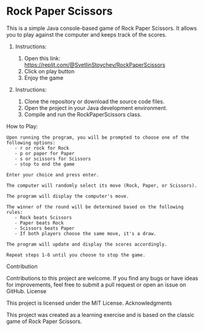 # Rock Paper Scissors

This is a simple Java console-based game of Rock Paper Scissors. It allows you to play against the computer and keeps track of the scores.
1. Instructions:
     1. Open this link: https://replit.com/@SvetlinStoychev/RockPaperScissors
     2. Click on play button
     3. Enjoy the game
     
2. Instructions:
     1. Clone the repository or download the source code files.
     2. Open the project in your Java development environment.
     3. Compile and run the RockPaperScissors class.

How to Play:

    Upon running the program, you will be prompted to choose one of the following options:
       - r or rock for Rock
       - p or paper for Paper
       - s or scissors for Scissors
       - stop to end the game

    Enter your choice and press enter.

    The computer will randomly select its move (Rock, Paper, or Scissors).

    The program will display the computer's move.

    The winner of the round will be determined based on the following rules:
       - Rock beats Scissors
       - Paper beats Rock
       - Scissors beats Paper
       - If both players choose the same move, it's a draw.

    The program will update and display the scores accordingly.

    Repeat steps 1-6 until you choose to stop the game.

Contribution

Contributions to this project are welcome. If you find any bugs or have ideas for improvements, feel free to submit a pull request or open an issue on GitHub.
License

This project is licensed under the MIT License.
Acknowledgments

This project was created as a learning exercise and is based on the classic game of Rock Paper Scissors.


